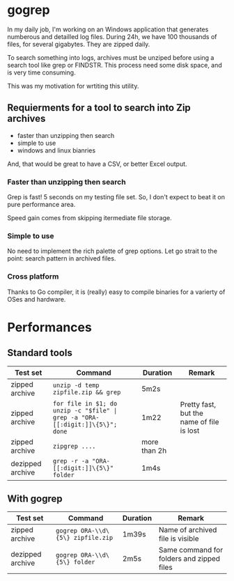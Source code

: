 # gogrep

In my daily job, I'm working on an Windows application that 
generates numberous and detailled log files. During 24h, we have 
100 thousands of files, for several gigabytes. They are zipped daily.

To search something into logs, archives must be unziped 
before using a search tool like grep or FINDSTR. This 
process need some disk space, and is very time consuming.

This was my motivation for wrtiting this utility.

## Requierments for a tool to search into Zip archives

* faster than unzipping then search
* simple to use
* windows and linux bianries

And, that would be great to have a CSV, or better Excel output.


### Faster than unzipping then search
Grep is fast! 5 seconds on my testing file set. So, I don't expect 
to beat it on pure performance area. 

Speed gain comes from skipping itermediate file storage.


### Simple to use
No need to implement the rich palette of grep options. Let go
 strait to the point: search pattern in archived files.

### Cross platform
Thanks to Go compiler, it is (really) easy to compile 
binaries for a varierty of OSes and hardware. 

# Performances

## Standard tools

Test set | Command | Duration | Remark
-|-|- | -
zipped archive | ```unzip -d temp zipfile.zip && grep```|5m2s |
zipped archive | ```for file in $1; do unzip -c "$file" \| grep -a "ORA-[[:digit:]]\{5\}"; done```| 1m22 | Pretty fast, but the name of file is lost
zipped archive | ```zipgrep ....``` | more than 2h | 
dezipped archive  | ```grep -r -a "ORA-[[:digit:]]\{5\}" folder``` | 1m4s

## With gogrep

Test set | Command | Duration | Remark
-|-|-| - 
zipped archive  | ```gogrep ORA-\\d\{5\} zipfile.zip``` | 1m39s | Name of archived file is visible
dezipped archive | ```gogrep ORA-\\d\{5\} folder``` | 2m5s | Same command for folders and zipped files

